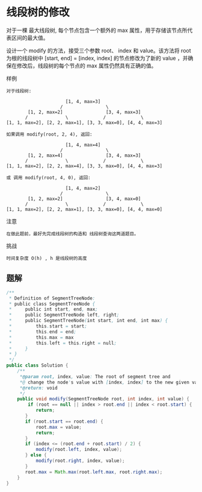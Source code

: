 # 线段树的修改

对于一棵 最大线段树, 每个节点包含一个额外的 max 属性，用于存储该节点所代表区间的最大值。

设计一个 modify 的方法，接受三个参数 root、 index 和 value。该方法将 root 为根的线段树中 [start, end] = [index, index] 的节点修改为了新的 value ，并确保在修改后，线段树的每个节点的 max 属性仍然具有正确的值。

样例

    对于线段树:
    
                          [1, 4, max=3]
                        /                \
            [1, 2, max=2]                [3, 4, max=3]
           /              \             /             \
    [1, 1, max=2], [2, 2, max=1], [3, 3, max=0], [4, 4, max=3]
    
    如果调用 modify(root, 2, 4), 返回:
    
                          [1, 4, max=4]
                        /                \
            [1, 2, max=4]                [3, 4, max=3]
           /              \             /             \
    [1, 1, max=2], [2, 2, max=4], [3, 3, max=0], [4, 4, max=3]
    
    或 调用 modify(root, 4, 0), 返回:
    
                          [1, 4, max=2]
                        /                \
            [1, 2, max=2]                [3, 4, max=0]
           /              \             /             \
    [1, 1, max=2], [2, 2, max=1], [3, 3, max=0], [4, 4, max=0]

注意

    在做此题前，最好先完成线段树的构造和 线段树查询这两道题目。

挑战

    时间复杂度 O(h) , h 是线段树的高度

## 题解

```java
/**
 * Definition of SegmentTreeNode:
 * public class SegmentTreeNode {
 *     public int start, end, max;
 *     public SegmentTreeNode left, right;
 *     public SegmentTreeNode(int start, int end, int max) {
 *         this.start = start;
 *         this.end = end;
 *         this.max = max
 *         this.left = this.right = null;
 *     }
 * }
 */
public class Solution {
    /**
     *@param root, index, value: The root of segment tree and 
     *@ change the node's value with [index, index] to the new given value
     *@return: void
     */
    public void modify(SegmentTreeNode root, int index, int value) {
        if (root == null || index > root.end || index < root.start) {
           return;
       }
       if (root.start == root.end) {
           root.max = value;
           return;
       }
       if (index <= (root.end + root.start) / 2) {
           modify(root.left, index, value);
       } else {
           modify(root.right, index, value);
       }
       root.max = Math.max(root.left.max, root.right.max);
    }
}

```